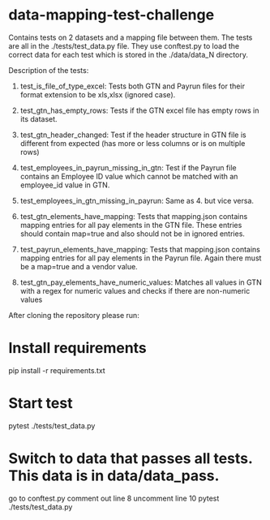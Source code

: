 # data-mapping-test-challenge

Contains tests on 2 datasets and a mapping file between them.
The tests are all in the ./tests/test_data.py file. 
They use conftest.py to load the correct data for each test which is stored in the ./data/data_N directory.

Description of the tests:

1. test_is_file_of_type_excel: Tests both GTN and Payrun files for their format extension to be xls,xlsx (ignored case).

2. test_gtn_has_empty_rows: Tests if the GTN excel file has empty rows in its dataset.

3. test_gtn_header_changed: Test if the header structure in GTN file is different from expected (has more or less columns or is on multiple rows)

4. test_employees_in_payrun_missing_in_gtn: Test if the Payrun file contains an Employee ID value which cannot be matched with an employee_id value in GTN.

5. test_employees_in_gtn_missing_in_payrun: Same as 4. but vice versa.

6. test_gtn_elements_have_mapping: Tests that mapping.json contains mapping entries for all pay elements in the GTN file. These entries should contain map=true and also should not be in ignored entries.

7. test_payrun_elements_have_mapping: Tests that mapping.json contains mapping entries for all pay elements in the Payrun file. Again there must be a map=true and a vendor value.

8. test_gtn_pay_elements_have_numeric_values: Matches all values in GTN with a regex for numeric values and checks if there are non-numeric values

After cloning the repository please run:
# Install requirements
pip install -r requirements.txt

# Start test
pytest ./tests/test_data.py

# Switch to data that passes all tests. This data is in data/data_pass.
go to conftest.py
comment out line 8
uncomment line 10
pytest ./tests/test_data.py
